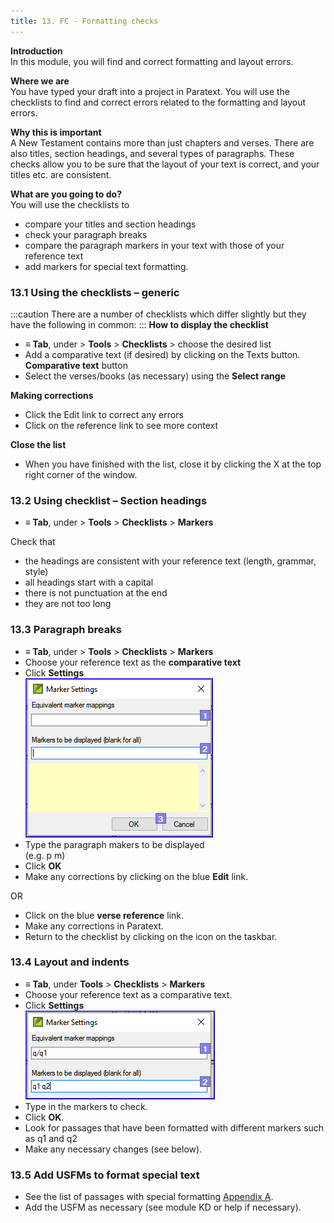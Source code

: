 ```yaml
---
title: 13. FC - Formatting checks
---
```

**Introduction**  
In this module, you will find and correct formatting and layout errors.

**Where we are**  
You have typed your draft into a project in Paratext. You will use the checklists to find and correct errors related to the formatting and layout errors.

**Why this is important**  
A New Testament contains more than just chapters and verses. There are also titles, section headings, and several types of paragraphs. These checks allow you to be sure that the layout of your text is correct, and your titles etc. are consistent.

**What are you going to do?**  
You will use the checklists to

-   compare your titles and section headings
-   check your paragraph breaks
-   compare the paragraph markers in your text with those of your reference text
-   add markers for special text formatting.

### 13.1 Using the checklists – generic
:::caution
There are a number of checklists which differ slightly but they have the following in common:
:::
**How to display the checklist**  
-   **≡ Tab**, under \> **Tools** \> **Checklists** \> choose the desired list
-   Add a comparative text (if desired) by clicking on the Texts button. **Comparative text** button
-   Select the verses/books (as necessary) using the **Select range**

**Making corrections**  
-   Click the Edit link to correct any errors
-   Click on the reference link to see more context

**Close the list**  
-   When you have finished with the list, close it by clicking the X at the top right corner of the window.

### 13.2 Using checklist – Section headings
-   **≡ Tab**, under \> **Tools** \> **Checklists** \> **Markers**

Check that

-   the headings are consistent with your reference text (length, grammar, style)
-   all headings start with a capital
-   there is not punctuation at the end
-   they are not too long

### 13.3 Paragraph breaks
-   **≡ Tab**, under \> **Tools** \> **Checklists** \> **Markers**
-   Choose your reference text as the **comparative text**
-   Click **Settings**  
    ![](../media/65f9db30b2456f60357c7ec00051f91c.png)
-   Type the paragraph makers to be displayed  
    (e.g. p m)
-   Click **OK**
-   Make any corrections by clicking on the blue **Edit** link.

OR

-   Click on the blue **verse reference** link.
-   Make any corrections in Paratext.
-   Return to the checklist by clicking on the icon on the taskbar.

### 13.4 Layout and indents
-   **≡ Tab**, under **Tools** \> **Checklists** \> **Markers**
-   Choose your reference text as a comparative text.
-   Click **Settings**  
    ![](../media/4d7fb5194d8f330907ee17d34cc7ab19.png)
-   Type in the markers to check.
-   Click **OK**.
-   Look for passages that have been formatted with different markers such as q1 and q2
-   Make any necessary changes (see below).

### 13.5 Add USFMs to format special text
-   See the list of passages with special formatting [Appendix A](../08-Appendix/A.st.md).
-   Add the USFM as necessary (see module KD or help if necessary).
